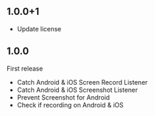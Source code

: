 ## 1.0.0+1
* Update license
## 1.0.0
First release
* Catch Android & iOS Screen Record Listener
* Catch Android & iOS Screenshot Listener
* Prevent Screenshot for Android
* Check if recording on Android & iOS

